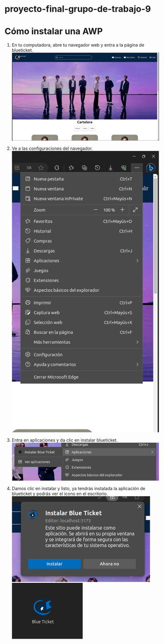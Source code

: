 # proyecto-final-grupo-de-trabajo-9

# Cómo instalar una AWP

1. En tu computadora, abre tu navegador web y entra a la página de blueticket.
![paso1](/Data/Resourse/captura1.png)


2. Ve a las configuraciones del navegador.
![paso2](/Data/Resourse/captura2.png)


3. Entra en aplicaciones y da clic en instalar blueticket.
![paso3](/Data/Resourse/captura3.png)


4. Damos clic en instalar y listo, ya tendrás instalada la aplicación de blueticket y podrás ver el icono en el escritorio.
![paso4](/Data/Resourse/captura4.png)
![paso4.1](/Data/Resourse/captura5.png)




